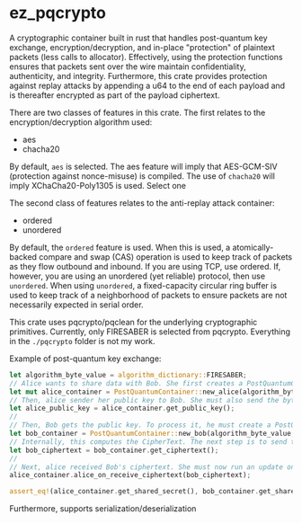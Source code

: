 # ez_pqcrypto
A cryptographic container built in rust that handles post-quantum key exchange, encryption/decryption, and in-place "protection" of plaintext packets (less calls to allocator). Effectively, using the protection functions ensures that
packets sent over the wire maintain confidentiality, authenticity, and integrity. Furthermore, this crate provides protection against replay attacks by appending a u64 to the end of each payload and is thereafter encrypted as part of the payload ciphertext.

There are two classes of features in this crate. The first relates to the encryption/decryption algorithm used:

* aes
* chacha20

By default, ``aes`` is selected. The aes feature will imply that AES-GCM-SIV (protection against nonce-misuse) is compiled. The use of ``chacha20`` will imply XChaCha20-Poly1305 is used. Select one

The second class of features relates to the anti-replay attack container:

* ordered
* unordered

By default, the ``ordered`` feature is used. When this is used, a atomically-backed compare and swap (CAS) operation is used to keep track of packets as they flow outbound and inbound. If
you are using TCP, use ordered. If, however, you are using an unordered (yet reliable) protocol, then use ``unordered``. When using ``unordered``, a fixed-capacity circular ring buffer is used
to keep track of a neighborhood of packets to ensure packets are not necessarily expected in serial order.

This crate uses pqcrypto/pqclean for the underlying cryptographic primitives. Currently, only FIRESABER is selected from pqcrypto. Everything in the ``./pqcrypto`` folder is not my work.

Example of post-quantum key exchange:

```rust
let algorithm_byte_value = algorithm_dictionary::FIRESABER;
// Alice wants to share data with Bob. She first creates a PostQuantumContainer
let mut alice_container = PostQuantumContainer::new_alice(algorithm_byte_value);
// Then, alice sender her public key to Bob. She must also send the byte value of algorithm_dictionary::FIRESABER to him (the only one currently used)
let alice_public_key = alice_container.get_public_key();
//
// Then, Bob gets the public key. To process it, he must create a PostQuantumContainer for himself
let bob_container = PostQuantumContainer::new_bob(algorithm_byte_value, alice_public_key);
// Internally, this computes the CipherText. The next step is to send this CipherText back over to alice
let bob_ciphertext = bob_container.get_ciphertext();
//
// Next, alice received Bob's ciphertext. She must now run an update on her internal data in order to get the shared secret
alice_container.alice_on_receive_ciphertext(bob_ciphertext);

assert_eq!(alice_container.get_shared_secret(), bob_container.get_shared_secret());
```

Furthermore, supports serialization/deserialization
